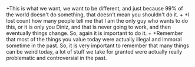 +This is what we want, we want to be different, and just because 99% of the world doesn't do something, that doesn't mean you shouldn't do it. 
 +
 +I lost count how many people tell me that I am the only guy who wants to do this, or it is only you Diniz, and that is never going to work, and then eventually things change. So, again it is important to do it.
 +
 +Remember that most of the things you value today were actually illegal and immoral sometime in the past. So, it is very important to remember that many things can be weird today, a lot of stuff we take for granted were actually really problematic and controversial in the past.
